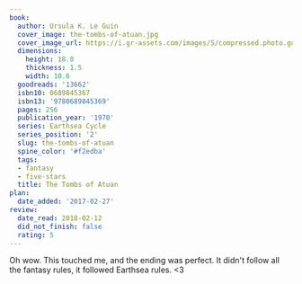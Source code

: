 ```yaml
---
book:
  author: Ursula K. Le Guin
  cover_image: the-tombs-of-atuan.jpg
  cover_image_url: https://i.gr-assets.com/images/S/compressed.photo.goodreads.com/books/1417900879l/13662._SY160_.jpg
  dimensions:
    height: 18.0
    thickness: 1.5
    width: 10.6
  goodreads: '13662'
  isbn10: 0689845367
  isbn13: '9780689845369'
  pages: 256
  publication_year: '1970'
  series: Earthsea Cycle
  series_position: '2'
  slug: the-tombs-of-atuan
  spine_color: '#f2edba'
  tags:
  - fantasy
  - five-stars
  title: The Tombs of Atuan
plan:
  date_added: '2017-02-27'
review:
  date_read: 2018-02-12
  did_not_finish: false
  rating: 5
---
```


Oh wow. This touched me, and the ending was perfect. It didn't follow all the fantasy rules, it followed Earthsea rules. &lt;3

